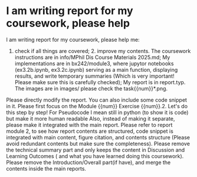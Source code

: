 # I am writing report for my coursework, please help

I am writing report for my coursework, please help me: 
1. check if all things are covered; 2. improve my contents. The coursework instructions are in info/MPhil Dis Course Materials 2025.md; My implementations are  in bx242/module3, where jupytor notebooks (ex3.2b.ipynb, ex3.2c.ipynb) serving as a main function, displaying results, and write temporary summaries (Which is very important! Please make sure this is carefully checked); My report is in report.typ. The images are in images/ please check the task{{num}}*.png.

Please directly modify the report. You can also include some code snippet in it.
Please first focus on the Module {{num}} Exercise {{num}}.2. Let's do this step by step!
For Pseudocode I mean still in python (to show it is code) but make it more human readable
Also, instead of making it separate, please make it integrated with the main report.
Please refer to report module 2, to see how report contents are structured, code snippet is integrated with main content, figure citation, and contents structure (Please avoid redundant contents but make sure the completeness).
Please remove the technical summary part and only keeps the content in Discussion and Learning Outcomes ( and what you have learned doing this coursework). Please remove the Introduction/Overall part(if have), and merge the contents inside the main reports.